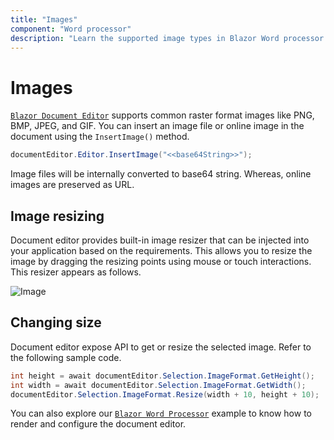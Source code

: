 ```yaml
---
title: "Images"
component: "Word processor"
description: "Learn the supported image types in Blazor Word processor and how to insert, resize, format images."
---
```


# Images

[`Blazor Document Editor`](https://www.syncfusion.com/blazor-components/blazor-word-processor) supports common raster format images like PNG, BMP, JPEG, and GIF. You can insert an image file or online image in the document using the `InsertImage()` method.

```csharp
documentEditor.Editor.InsertImage("<<base64String>>");
```

Image files will be internally converted to base64 string. Whereas, online images are preserved as URL.

## Image resizing

Document editor provides built-in image resizer that can be injected into your application based on the requirements. This allows you to resize the image by dragging the resizing points using mouse or touch interactions. This resizer appears as follows.

![Image](images/image.jpeg)

## Changing size

Document editor expose API to get or resize the selected image. Refer to the following sample code.

```csharp
int height = await documentEditor.Selection.ImageFormat.GetHeight();
int width = await documentEditor.Selection.ImageFormat.GetWidth();
documentEditor.Selection.ImageFormat.Resize(width + 10, height + 10);
```

You can also explore our [`Blazor Word Processor`](https://blazor.syncfusion.com/demos/document-editor/default-functionalities) example to know how to render and configure the document editor.